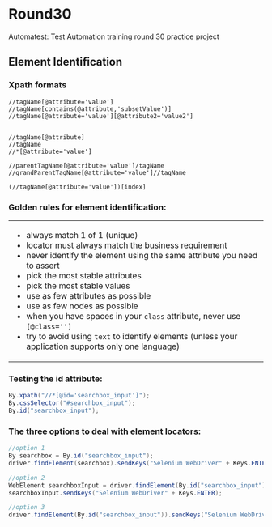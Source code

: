 # Round30
Automatest: Test Automation training round 30 practice project


## Element Identification

### Xpath formats
```xpath
//tagName[@attribute='value']
//tagName[contains(@attribute,'subsetValue')]
//tagName[@attribute='value'][@attribute2='value2']


//tagName[@attribute]
//tagName
//*[@attribute='value']

//parentTagName[@attribute='value']/tagName
//grandParentTagName[@attribute='value']//tagName

(//tagName[@attribute='value'])[index]
```

### Golden rules for element identification:

<table><tr><td>

- always match 1 of 1 (unique)
- locator must always match the business requirement
- never identify the element using the same attribute you need to assert
- pick the most stable attributes
- pick the most stable values
- use as few attributes as possible
- use as few nodes as possible
- when you have spaces in your `class` attribute, never use `[@class='']`
- try to avoid using `text` to identify elements (unless your application supports only one language)

</td></tr></table>

### Testing the id attribute:
```java
By.xpath("//*[@id='searchbox_input']");
By.cssSelector("#searchbox_input");
By.id("searchbox_input");
```

### The three options to deal with element locators:
```java
//option 1
By searchbox = By.id("searchbox_input");
driver.findElement(searchbox).sendKeys("Selenium WebDriver" + Keys.ENTER);

//option 2
WebElement searchboxInput = driver.findElement(By.id("searchbox_input"));
searchboxInput.sendKeys("Selenium WebDriver" + Keys.ENTER);

//option 3
driver.findElement(By.id("searchbox_input")).sendKeys("Selenium WebDriver" + Keys.ENTER);
```